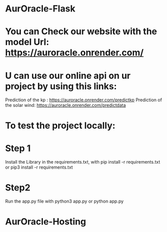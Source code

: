 # AurOracle-Flask

# You can Check our website with the model  Url: https://auroracle.onrender.com/

# U can use our online api on ur project by using this links:
Prediction of the kp : https://auroracle.onrender.com/predictkp
Prediction of the solar wind: https://auroracle.onrender.com/predictdata

# To test the project locally:

# Step 1
Install the Library in the requirements.txt, with pip install -r requirements.txt or pip3 install -r requirements.txt

# Step2
Run the app.py file with python3 app.py or python app.py
# AurOracle-Hosting
